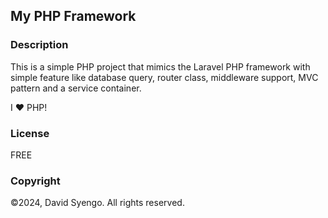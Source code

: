 ## My PHP Framework

### Description
This is a simple PHP project that mimics the Laravel PHP framework with simple feature like database query, router class, middleware support,
MVC pattern and a service container.

I ♥️ PHP!

### License
FREE

### Copyright
&copy;2024, David Syengo. All rights reserved.
